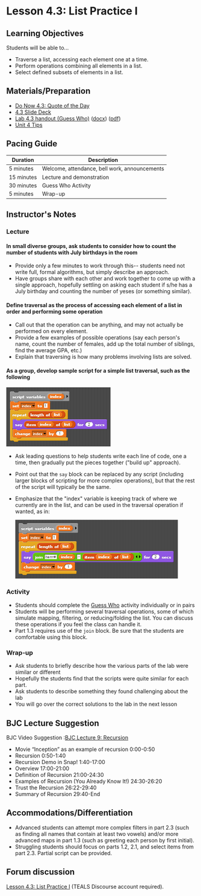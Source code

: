 # Lesson 4.3: List Practice I

## Learning Objectives

Students will be able to...

* Traverse a list, accessing each element one at a time.
* Perform operations combining all elements in a list.
* Select defined subsets of elements in a list.

## Materials/Preparation

* [Do Now 4.3: Quote of the Day](do_now_43.md)
* [4.3 Slide Deck](https://github.com/TEALSK12/introduction-to-computer-science/raw/master/slidedecks/TEALS%20SNAP%204.3.pptx)
* [Lab 4.3 handout (Guess Who)](lab_43.md) ([docx](https://github.com/TEALSK12/introduction-to-computer-science/raw/master/Unit%204%20Word/Lab%204.3%20Guess%20Who.docx)) ([pdf](https://github.com/TEALSK12/introduction-to-computer-science/raw/master/Unit%204%20PDF/Lab%204.3%20Guess%20Who.pdf))
* [Unit 4 Tips](unit_4_tips.md)

## Pacing Guide

| Duration   | Description                                   |
| ---------- | --------------------------------------------- |
| 5 minutes  | Welcome, attendance, bell work, announcements |
| 15 minutes | Lecture and demonstration                     |
| 30 minutes | Guess Who Activity                            |
| 5 minutes  | Wrap-up                                       |

## Instructor's Notes

### Lecture

#### In small diverse groups, ask students to consider how to count the number of students with July birthdays in the room

* Provide only a few minutes to work through this-- students need not write full, formal algorithms, but simply describe an approach.
* Have groups share with each other and work together to come up with a single approach, hopefully settling on asking each student if s/he has a July birthday and counting the number of yeses (or something similar).

#### Define **traversal** as the process of accessing each element of a list in order and performing some operation

* Call out that the operation can be anything, and may not actually be performed on every element.
* Provide a few examples of possible operations (say each person's name, count the number of females, add up the total number of siblings, find the average GPA, etc.)
* Explain that traversing is how many problems involving lists are solved.

#### As a group, develop sample script for a simple list traversal, such as the following

![Simple List Traversal](images/simple_list_traversal.png)

* Ask leading questions to help students write each line of code, one a time, then gradually put the pieces together ("build up" approach).
* Point out that the `say` block can be replaced by any script (including larger blocks of scripting for more complex operations), but that the rest of the script will typically be the same.
* Emphasize that the "index" variable is keeping track of where we currently are in the list, and can be used in the traversal operation if wanted, as in:

  ![Use index In Loop Example](images/use_index_in_loop.png)

### Activity

* Students should complete the [Guess Who](lab_43.md) activity individually or in pairs
* Students will be performing several traversal operations, some of which simulate mapping, filtering, or reducing/folding the list.  You can discuss these operations if you feel the class can handle it.
* Part 1.3 requires use of the `join` block. Be sure that the students are comfortable using this block.

### Wrap-up

* Ask students to briefly describe how the various parts of the lab were similar or different
* Hopefully the students find that the scripts were quite similar for each part.
* Ask students to describe something they found challenging about the lab
* You will go over the correct solutions to the lab in the next lesson

## BJC Lecture Suggestion

BJC Video Suggestion :[BJC Lecture 9: Recursion](https://www.youtube.com/watch?v=JKn3nsfzBdA)

* Movie “Inception” as an example of recursion 0:00-0:50
* Recursion 0:50-1:40
* Recursion Demo in Snap! 1:40-17:00
* Overview 17:00-21:00
* Definition of Recursion 21:00-24:30
* Examples of Recursion (You Already Know It!) 24:30-26:20
* Trust the Recursion 26:22-29:40
* Summary of Recursion 29:40-End

## Accommodations/Differentiation

* Advanced students can attempt more complex filters in part 2.3 (such as finding all names that contain at least two vowels) and/or more advanced maps in part 1.3 (such as greeting each person by first initial).
* Struggling students should focus on parts 1.2, 2.1, and select items from part 2.3.  Partial script can be provided.

## Forum discussion

[Lesson 4.3: List Practice I](http://forums.tealsk12.org/c/intro-unit-4-lists/lesson-4-3-list-practice-i) (TEALS Discourse account required).
